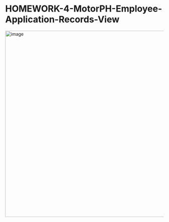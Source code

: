 ﻿# HOMEWORK-4-MotorPH-Employee-Application-Records-View
<img width="592" alt="image" src="https://user-images.githubusercontent.com/70135786/232322822-67a56201-ff48-41cf-9e85-a7ace9f3d67e.png">
